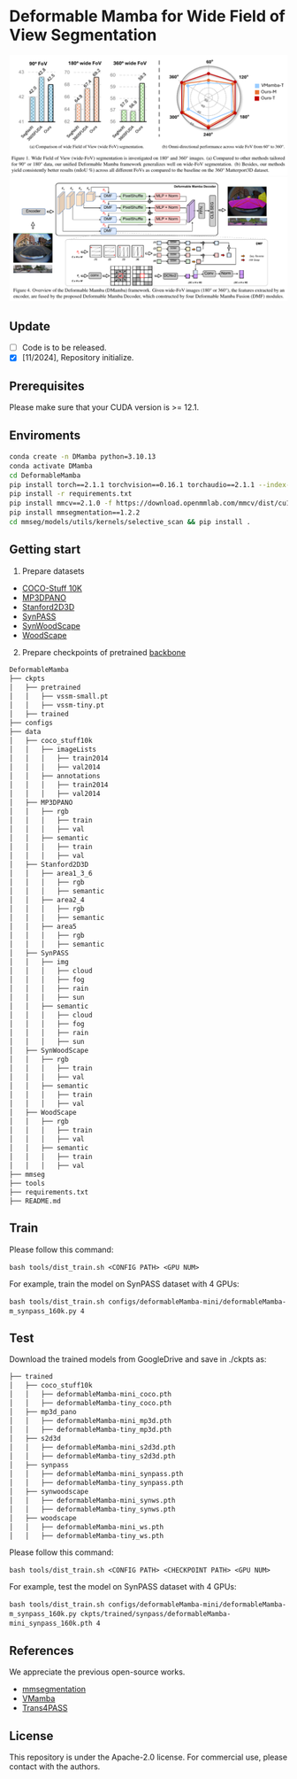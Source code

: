 # Deformable Mamba for Wide Field of View Segmentation
![](figs/fig1.png)
![](figs/fig4.png)


## Update

- [ ] Code is to be released.
- [x] [11/2024], Repository initialize.

## Prerequisites

Please make sure that your CUDA version is >= 12.1.

## Enviroments

```bash
conda create -n DMamba python=3.10.13
conda activate DMamba
cd DeformableMamba
pip install torch==2.1.1 torchvision==0.16.1 torchaudio==2.1.1 --index-url https://download.pytorch.org/whl/cu121
pip install -r requirements.txt
pip install mmcv==2.1.0 -f https://download.openmmlab.com/mmcv/dist/cu118/torch2.1/index.html
pip install mmsegmentation==1.2.2
cd mmseg/models/utils/kernels/selective_scan && pip install .
```

## Getting start
1. Prepare datasets
- [COCO-Stuff 10K](https://github.com/nightrome/cocostuff10k)
- [MP3DPANO](https://github.com/jamycheung/360BEV)
- [Stanford2D3D](https://arxiv.org/abs/1702.01105)
- [SynPASS](https://drive.google.com/file/d/1u-5J13CD6MXpWB53apB-L6kZ3hK1JR77/view?usp=sharing)
- [SynWoodScape](https://github.com/valeoai/WoodScape/issues/94)
- [WoodScape](https://github.com/valeoai/WoodScape)

2. Prepare checkpoints of pretrained [backbone](https://github.com/MzeroMiko/VMamba?tab=readme-ov-file)

```
DeformableMamba
├── ckpts
│   ├── pretrained
│   │   ├── vssm-small.pt
│   │   ├── vssm-tiny.pt
│   ├── trained
├── configs
├── data
│   ├── coco_stuff10k
│   │   ├── imageLists
│   │   │   ├── train2014
│   │   │   ├── val2014
│   │   ├── annotations
│   │   │   ├── train2014
│   │   │   ├── val2014
│   ├── MP3DPANO
│   │   ├── rgb
│   │   │   ├── train
│   │   │   ├── val
│   │   ├── semantic
│   │   │   ├── train
│   │   │   ├── val
│   ├── Stanford2D3D
│   │   ├── area1_3_6
│   │   │   ├── rgb
│   │   │   ├── semantic
│   │   ├── area2_4
│   │   │   ├── rgb
│   │   │   ├── semantic
│   │   ├── area5
│   │   │   ├── rgb
│   │   │   ├── semantic
│   ├── SynPASS
│   │   ├── img
│   │   │   ├── cloud
│   │   │   ├── fog
│   │   │   ├── rain
│   │   │   ├── sun
│   │   ├── semantic
│   │   │   ├── cloud
│   │   │   ├── fog
│   │   │   ├── rain
│   │   │   ├── sun
│   ├── SynWoodScape
│   │   ├── rgb
│   │   │   ├── train
│   │   │   ├── val
│   │   ├── semantic
│   │   │   ├── train
│   │   │   ├── val
│   ├── WoodScape
│   │   ├── rgb
│   │   │   ├── train
│   │   │   ├── val
│   │   ├── semantic
│   │   │   ├── train
│   │   │   ├── val
├── mmseg
├── tools
├── requirements.txt
├── README.md
```

## Train

Please follow this command:

`bash tools/dist_train.sh <CONFIG PATH> <GPU NUM>`

For example, train the model on SynPASS dataset with 4 GPUs:

`bash tools/dist_train.sh configs/deformableMamba-mini/deformableMamba-m_synpass_160k.py 4`

## Test

Download the trained models from GoogleDrive and save in ./ckpts as:

```
├── trained
│   ├── coco_stuff10k
│   │   ├── deformableMamba-mini_coco.pth
│   │   ├── deformableMamba-tiny_coco.pth
│   ├── mp3d_pano
│   │   ├── deformableMamba-mini_mp3d.pth
│   │   ├── deformableMamba-tiny_mp3d.pth
│   ├── s2d3d
│   │   ├── deformableMamba-mini_s2d3d.pth
│   │   ├── deformableMamba-tiny_s2d3d.pth
│   ├── synpass
│   │   ├── deformableMamba-mini_synpass.pth
│   │   ├── deformableMamba-tiny_synpass.pth
│   ├── synwoodscape
│   │   ├── deformableMamba-mini_synws.pth
│   │   ├── deformableMamba-tiny_synws.pth
│   ├── woodscape
│   │   ├── deformableMamba-mini_ws.pth
│   │   ├── deformableMamba-tiny_ws.pth

```

Please follow this command:

`bash tools/dist_train.sh <CONFIG PATH> <CHECKPOINT PATH> <GPU NUM>`

For example, test the model on SynPASS dataset with 4 GPUs:

`bash tools/dist_train.sh configs/deformableMamba-mini/deformableMamba-m_synpass_160k.py ckpts/trained/synpass/deformableMamba-mini_synpass_160k.pth 4`

## References
We appreciate the previous open-source works.
- [mmsegmentation](https://github.com/open-mmlab/mmsegmentation)
- [VMamba](https://github.com/MzeroMiko/VMamba?tab=readme-ov-file)
- [Trans4PASS](https://github.com/jamycheung/Trans4PASS/tree/main)

## License

This repository is under the Apache-2.0 license. For commercial use, please contact with the authors.





